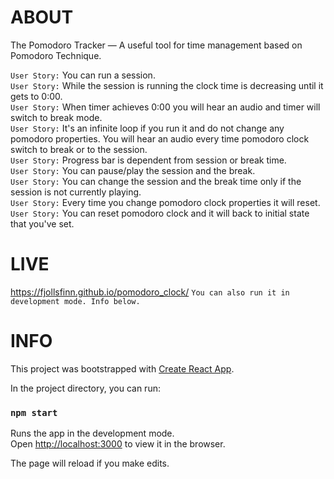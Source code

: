 # ABOUT
The Pomodoro Tracker — A useful tool for time management based on Pomodoro Technique.<br />

`User Story:` You can run a session. <br />
`User Story:` While the session is running the clock time is decreasing until it gets to 0:00. <br />
`User Story:` When timer achieves 0:00 you will hear an audio and timer will switch to break mode. <br />
`User Story:` It's an infinite loop if you run it and do not change any pomodoro properties. You will hear an audio every time pomodoro clock switch to break or to the session. <br />
`User Story:` Progress bar is dependent from session or break time. <br />
`User Story:` You can pause/play the session and the break. <br />
`User Story:` You can change the session and the break time only if the session is not currently playing. <br />
`User Story:` Every time you change pomodoro clock properties it will reset. <br />
`User Story:` You can reset pomodoro clock and it will back to initial state that you've set. <br />

# LIVE
https://fjollsfinn.github.io/pomodoro_clock/
`You can also run it in development mode. Info below.`

# INFO
This project was bootstrapped with [Create React App](https://github.com/facebook/create-react-app).

In the project directory, you can run:

### `npm start`

Runs the app in the development mode.<br>
Open [http://localhost:3000](http://localhost:3000) to view it in the browser.

The page will reload if you make edits.<br>
